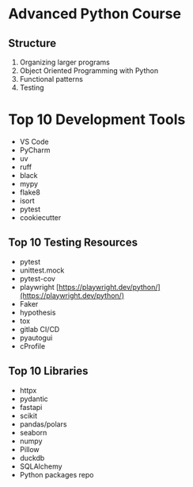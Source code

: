 
# Advanced Python Course

## Structure

1. Organizing larger programs
2. Object Oriented Programming with Python
3. Functional patterns
4. Testing


# Top 10 Development Tools

* VS Code
* PyCharm
* uv
* ruff
* black
* mypy
* flake8
* isort
* pytest
* cookiecutter


## Top 10 Testing Resources

* pytest
* unittest.mock
* pytest-cov
* playwright  [https://playwright.dev/python/](https://playwright.dev/python/)
* Faker
* hypothesis
* tox
* gitlab CI/CD
* pyautogui
* cProfile

  
## Top 10 Libraries

* httpx
* pydantic
* fastapi
* scikit
* pandas/polars
* seaborn
* numpy
* Pillow
* duckdb
* SQLAlchemy
* Python packages repo